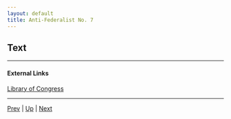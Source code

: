 ```yaml
---
layout: default
title: Anti-Federalist No. 7
---
```


## Text

---
#### External Links
[Library of Congress]()

---

[Prev](6.md) | [Up](README.md) | [Next](8.md)
